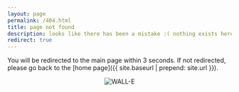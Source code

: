 ```yaml
---
layout: page
permalink: /404.html
title: page not found
description: looks like there has been a mistake :( nothing exists here
redirect: true
---
```


You will be redirected to the main page within 3 seconds. If not redirected, please go back to the [home page]({{ site.baseurl | prepend: site.url }}).

<div style="text-align: center;">
  <img src="/assets/img/walle.gif" alt="WALL-E">
</div>

